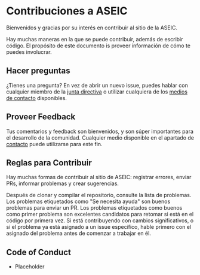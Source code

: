 # Contribuciones a ASEIC
Bienvenidos y gracias por su interés en contribuir al sitio de la ASEIC. 

Hay muchas maneras en la que se puede contribuir, además de escribir código. El propósito de este documento is proveer información de cómo te puedes involucrar.

## Hacer preguntas
¿Tienes una pregunta? En vez de abrir un nuevo issue, puedes hablar con cualquier miembro de la [junta directiva](representacion_estudiantil.md#junta-directiva) o utilizar cualquiera de los [medios de contacto](aseic.md#contacto) disponibles.

## Proveer Feedback
Tus comentarios y feedback son bienvenidos, y son súper importantes para el desarrollo de la comunidad. Cualquier medio disponible en el apartado de [contacto](aseic.md#contacto) puede utilizarse para este fin.

## Reglas para Contribuir
Hay muchas formas de contribuir al sitio de ASEIC: registrar errores, enviar PRs, informar problemas y crear sugerencias.

Después de clonar y compilar el repositorio, consulte la lista de problemas. Los problemas etiquetados como "Se necesita ayuda" son buenos problemas para enviar un PR. Los problemas etiquetados como buenos como primer problema son excelentes candidatos para retomar si está en el código por primera vez. Si está contribuyendo con cambios significativos, o si el problema ya está asignado a un issue específico, hable primero con el asignado del problema antes de comenzar a trabajar en él.


## Code of Conduct 
- Placeholder